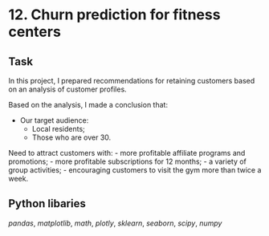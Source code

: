 # 12. Churn prediction for fitness centers

## Task

In this project, I prepared recommendations for retaining customers based on an analysis of customer profiles.

Based on the analysis, I made a conclusion that:
- Our target audience:
    - Local residents;
    - Those who are over 30.

Need to attract customers with:
    - more profitable affiliate programs and promotions;
    - more profitable subscriptions for 12 months;
    - a variety of group activities;
    - encouraging customers to visit the gym more than twice a week.

## Python libaries
*pandas*, *matplotlib*, *math*, *plotly*, *sklearn*, *seaborn*, *scipy*, *numpy*
